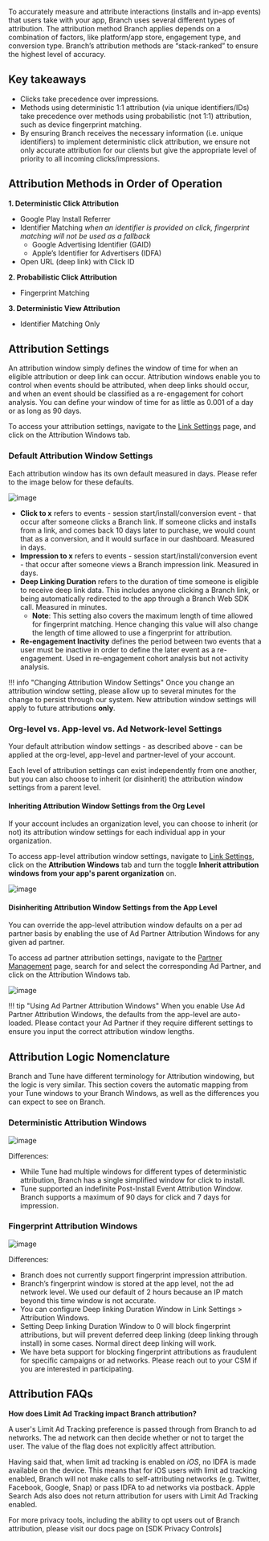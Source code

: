 To accurately measure and attribute interactions (installs and in-app events) that users take with your app, Branch uses several different types of attribution. The attribution method Branch applies depends on a combination of factors, like platform/app store, engagement type, and conversion type.  Branch’s attribution methods are “stack-ranked” to ensure the highest level of accuracy.

## Key takeaways

*   Clicks take precedence over impressions.
*   Methods using deterministic 1:1 attribution (via unique identifiers/IDs) take precedence over methods using probabilistic (not 1:1) attribution, such as device fingerprint matching.
*   By ensuring Branch receives the necessary information (i.e. unique identifiers) to implement deterministic click attribution, we ensure not only accurate attribution for our clients but give the appropriate level of priority to all incoming clicks/impressions.

## Attribution Methods in Order of Operation

**1. Deterministic Click Attribution**

*   Google Play Install Referrer
*   Identifier Matching _when an identifier is provided on click, fingerprint matching will not be used as a fallback_
    *   Google Advertising Identifier (GAID)
    *   Apple’s Identifier for Advertisers (IDFA)
*   Open URL (deep link) with Click ID

**2. Probabilistic Click Attribution**

*   Fingerprint Matching

**3. Deterministic View Attribution**

*   Identifier Matching Only


## Attribution Settings

An attribution window simply defines the window of time for when an eligible attribution or deep link can occur. Attribution windows enable you to control when events should be attributed, when deep links should occur, and when an event should be classified as a re-engagement for cohort analysis. You can define your window of time for as little as 0.001 of a day or as long as 90 days.

To access your attribution settings, navigate to the [Link Settings](https://dashboard.branch.io/link-settings) page, and click on the Attribution Windows tab.


### Default Attribution Window Settings

Each attribution window has its own default measured in days. Please refer to the image below for these defaults.

![image](/_assets/img/pages/dashboard/people-based-attribution/attribution-windows.png)

*   **Click to x** refers to events - session start/install/conversion event -  that occur after someone clicks a Branch link. If someone clicks and installs from a link, and comes back 10 days later to purchase, we would count that as a conversion, and it would surface in our dashboard. Measured in days.
*   **Impression to x** refers to events - session start/install/conversion event - that occur after someone views a Branch impression link. Measured in days.
*   **Deep Linking Duration** refers to the duration of time someone is eligible to receive deep link data. This includes anyone clicking a Branch link, or being automatically redirected to the app through a Branch Web SDK call. Measured in minutes.
    *   **Note**: This setting also covers the maximum length of time allowed for fingerprint matching. Hence changing this value will also change the length of time allowed to use a fingerprint for attribution.
*   **Re-engagement Inactivity** defines the period between two events that a user must be inactive in order to define the later event as a re-engagement. Used in re-engagement cohort analysis but not activity analysis.

!!! info "Changing Attribution Window Settings"
	Once you change an attribution window setting, please allow up to several minutes for the change to persist through our system.  New attribution window settings will apply to future attributions **only**.


### Org-level vs. App-level vs. Ad Network-level Settings

Your default attribution window settings - as described above - can be applied at the org-level, app-level and partner-level of your account.

Each level of attribution settings can exist independently from one another, but you can also choose to inherit (or disinherit) the attribution window settings from a parent level.

#### Inheriting Attribution Window Settings from the Org Level

If your account includes an organization level, you can choose to inherit (or not) its attribution window settings for each individual app in your organization.

To access app-level attribution window settings, navigate to [Link Settings](https://branch.dashboard.branch.io/link-settings), click on the **Attribution Windows** tab and turn the toggle **Inherit attribution windows from your app's parent organization** on.

![image](/_assets/img/pages/dashboard/people-based-attribution/attribution-settings-inherit.png)


#### Disinheriting Attribution Window Settings from the App Level

You can override the app-level attribution window defaults on a per ad partner basis by enabling the use of Ad Partner Attribution Windows for any given ad partner.

To access ad partner attribution settings, navigate to the [Partner Management](https://branch.dashboard.branch.io/ads/partner-management) page, search for and select the corresponding Ad Partner, and click on the Attribution Windows tab.

![image](/_assets/img/pages/dashboard/people-based-attribution/ad-partner-attribution-window.png)

!!! tip "Using Ad Partner Attribution Windows"
	When you enable Use Ad Partner Attribution Windows, the defaults from the app-level are auto-loaded. Please contact your Ad Partner if they require different settings to ensure you input the correct attribution window lengths.

## Attribution Logic Nomenclature

Branch and Tune have different terminology for Attribution windowing, but the logic is very similar. This section covers the automatic mapping from your Tune windows to your Branch Windows, as well as the differences you can expect to see on Branch.

### Deterministic Attribution Windows

![image](/_assets/img/pages/dashboard/people-based-attribution/deterministic-attribution-windows.png)

Differences:

*   While Tune had multiple windows for different types of deterministic attribution, Branch has a single simplified window for click to install.
*   Tune supported an indefinite Post-Install Event Attribution Window. Branch supports a maximum of 90 days for click and 7 days for impression.


### Fingerprint Attribution Windows

![image](/_assets/img/pages/dashboard/people-based-attribution/fingerprint-attribution-windows.png)

Differences:

*   Branch does not currently support fingerprint impression attribution.
*   Branch’s fingerprint window is stored at the app level, not the ad network level. We used our default of 2 hours because an IP match beyond this time window is not accurate.
*   You can configure Deep linking Duration Window in Link Settings > Attribution Windows.
*   Setting Deep linking Duration Window to 0 will block fingerprint attributions, but will prevent deferred deep linking (deep linking through install) in some cases. Normal direct deep linking will work.
*   We have beta support for blocking fingerprint attributions as fraudulent for specific campaigns or ad networks. Please reach out to your CSM if you are interested in participating.


## Attribution FAQs

**How does Limit Ad Tracking impact Branch attribution?**

A user's Limit Ad Tracking preference is passed through from Branch to ad networks. The ad network can then decide whether or not to target the user. The value of the flag does not explicitly affect attribution.

Having said that, when limit ad tracking is enabled on *iOS*, no IDFA is made available on the device. This means that for iOS users with limit ad tracking enabled, Branch will not make calls to self-attributing networks (e.g. Twitter, Facebook, Google, Snap) or pass IDFA to ad networks via postback. Apple Search Ads also does not return attribution for users with Limit Ad Tracking enabled.

For more privacy tools, including the ability to opt users out of Branch attribution, please visit our docs page on [SDK Privacy Controls]
